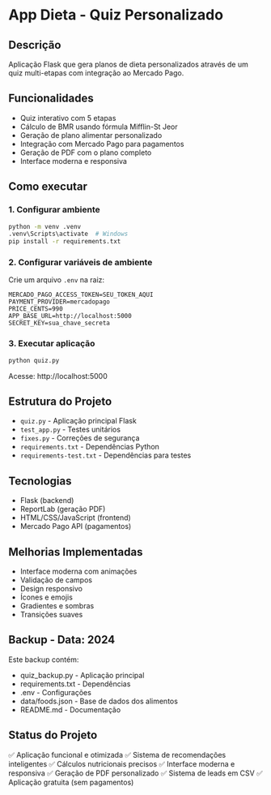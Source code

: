 # App Dieta - Quiz Personalizado

## Descrição
Aplicação Flask que gera planos de dieta personalizados através de um quiz multi-etapas com integração ao Mercado Pago.

## Funcionalidades
- Quiz interativo com 5 etapas
- Cálculo de BMR usando fórmula Mifflin-St Jeor
- Geração de plano alimentar personalizado
- Integração com Mercado Pago para pagamentos
- Geração de PDF com o plano completo
- Interface moderna e responsiva

## Como executar

### 1. Configurar ambiente
```bash
python -m venv .venv
.venv\Scripts\activate  # Windows
pip install -r requirements.txt
```

### 2. Configurar variáveis de ambiente
Crie um arquivo `.env` na raiz:
```
MERCADO_PAGO_ACCESS_TOKEN=SEU_TOKEN_AQUI
PAYMENT_PROVIDER=mercadopago
PRICE_CENTS=990
APP_BASE_URL=http://localhost:5000
SECRET_KEY=sua_chave_secreta
```

### 3. Executar aplicação
```bash
python quiz.py
```

Acesse: http://localhost:5000

## Estrutura do Projeto
- `quiz.py` - Aplicação principal Flask
- `test_app.py` - Testes unitários
- `fixes.py` - Correções de segurança
- `requirements.txt` - Dependências Python
- `requirements-test.txt` - Dependências para testes

## Tecnologias
- Flask (backend)
- ReportLab (geração PDF)
- HTML/CSS/JavaScript (frontend)
- Mercado Pago API (pagamentos)

## Melhorias Implementadas
- Interface moderna com animações
- Validação de campos
- Design responsivo
- Ícones e emojis
- Gradientes e sombras
- Transições suaves

## Backup - Data: 2024
Este backup contém:
- quiz_backup.py - Aplicação principal
- requirements.txt - Dependências
- .env - Configurações
- data/foods.json - Base de dados dos alimentos
- README.md - Documentação

## Status do Projeto
✅ Aplicação funcional e otimizada
✅ Sistema de recomendações inteligentes
✅ Cálculos nutricionais precisos
✅ Interface moderna e responsiva
✅ Geração de PDF personalizado
✅ Sistema de leads em CSV
✅ Aplicação gratuita (sem pagamentos)